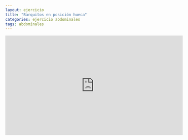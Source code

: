 ```yaml
---
layout: ejercicio
title: "Barquitos en posición hueca"
categories: ejercicio abdominales
tags: abdominales
---
```


<div class="video-responsive">
<iframe width="560" height="315" src="https://www.youtube.com/embed/AhAkcN7IhAg" title="YouTube video player" frameborder="0" allow="accelerometer; autoplay; clipboard-write; encrypted-media; gyroscope; picture-in-picture" allowfullscreen></iframe></div>
